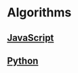# Algorithms

[JavaScript](https://github.com/BadrChoubai/Algorithms/edit/master/JS)
---
[Python](https://github.com/BadrChoubai/Algorithms/edit/master/Python)
---

